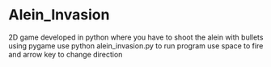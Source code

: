 # Alein_Invasion
2D game developed in python where you have to shoot the alein with bullets using pygame
use python alein_invasion.py to run program
use space to fire and arrow key to change direction
